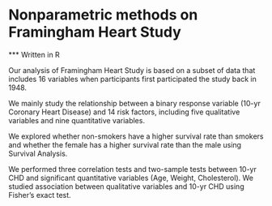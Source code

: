 # Nonparametric methods on Framingham Heart Study
*** Written in R

Our analysis of Framingham Heart Study is based on a subset of data that includes 16 variables when participants first participated the study back in 1948. 

We mainly study the relationship between a binary response variable (10-yr Coronary Heart Disease) and 14 risk factors, including five qualitative variables and nine quantitative variables.

We explored whether non-smokers have a higher survival rate than smokers and whether the female has a higher survival rate than the male using Survival Analysis. 

We performed three correlation tests and two-sample tests between 10-yr CHD and significant quantitative variables (Age, Weight, Cholesterol). We studied association between qualitative variables and 10-yr CHD using Fisher’s exact test.

